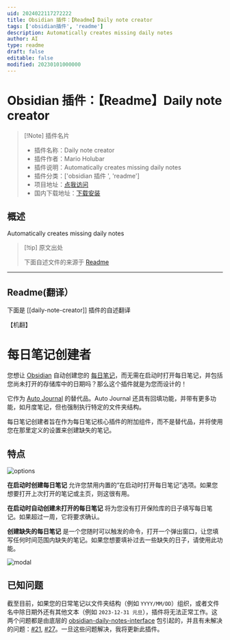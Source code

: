 ```yaml
---
uid: 2024022117272222
title: Obsidian 插件：【Readme】Daily note creator
tags: ['obsidian插件', 'readme']
description: Automatically creates missing daily notes
author: AI
type: readme
draft: false
editable: false
modified: 20230101000000
---
```


# Obsidian 插件：【Readme】Daily note creator

> [!Note] 插件名片
> - 插件名称：Daily note creator
> - 插件作者：Mario Holubar
> - 插件说明：Automatically creates missing daily notes
> - 插件分类：['obsidian 插件 ', 'readme']
> - 项目地址：[点我访问](https://github.com/mario-holubar/obsidian-daily-note-creator)
> - 国内下载地址：[下载安装](https://pkmer.cn/products/plugin/pluginMarket/?daily-note-creator)

## 概述

Automatically creates missing daily notes

> [!tip] 原文出处
>
>下面自述文件的来源于 [Readme](https://ghproxy.net/https://raw.githubusercontent.com/mario-holubar/obsidian-daily-note-creator/master/README.md)

---

## Readme(翻译）

下面是 [[daily-note-creator]] 插件的自述翻译

【机翻】

# 每日笔记创建者

您想让 [Obsidian](https://obsidian.md/) 自动创建您的 [每日笔记](https://help.obsidian.md/Plugins/Daily+notes)，而无需在启动时打开每日笔记，并包括您尚未打开的存储库中的日期吗？那么这个插件就是为您而设计的！

它作为 [Auto Journal](https://github.com/Ebonsignori/obsidian-auto-journal) 的替代品。Auto Journal 还具有回填功能，并带有更多功能，如月度笔记，但也强制执行特定的文件夹结构。

每日笔记创建者旨在作为每日笔记核心插件的附加组件，而不是替代品，并将使用您在那里定义的设置来创建缺失的笔记。

## 特点

![options](https://cdn.pkmer.cn/covers/daily-note-creator_2_0.png!pkmer)

**在启动时创建每日笔记** 允许您禁用内置的“在启动时打开每日笔记”选项。如果您想要打开上次打开的笔记或主页，则这很有用。

**在启动时自动创建未打开的每日笔记** 将为您没有打开保险库的日子填写每日笔记。如果超过一周，它将要求确认。

**创建缺失的每日笔记** 是一个您随时可以触发的命令，打开一个弹出窗口，让您填写任何时间范围内缺失的笔记。如果您想要填补过去一些缺失的日子，请使用此功能。

![modal](https://cdn.pkmer.cn/covers/daily-note-creator_2_1.png!pkmer)

## 已知问题

截至目前，如果您的日常笔记以文件夹结构（例如 `YYYY/MM/DD`）组织，或者文件名中除日期外还有其他文本（例如 `2023-12-31 元旦`），插件将无法正常工作。这两个问题都是由底层的 [obsidian-daily-notes-interface](https://github.com/liamcain/obsidian-daily-notes-interface) 包引起的，并且有未解决的问题：[#21](https://github.com/liamcain/obsidian-daily-notes-interface/issues/21), [#27](https://github.com/liamcain/obsidian-daily-notes-interface/issues/27)。一旦这些问题解决，我将更新此插件。
